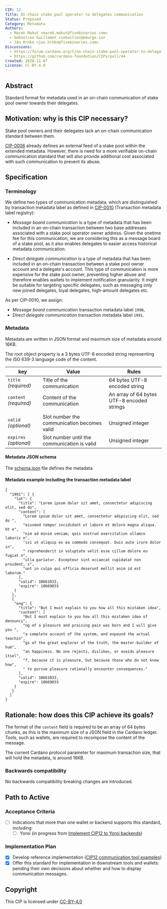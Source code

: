 ```yaml
---
CIP: 12
Title: On-chain stake pool operator to delegates communication
Status: Proposed
Category: Metadata
Authors:
  - Marek Mahut <marek.mahut@fivebinaries.com>
  - Sebastien Guillemot <sebastien@emurgo.io>
  - Ján Hrnko <jan.hrnko@fivebinaries.com>
Discussions:
  - https://forum.cardano.org/t/on-chain-stake-pool-operator-to-delegates-communication/42229
  - https://github.com/cardano-foundation/CIPs/pull/44
Created: 2020-11-07
License: CC-BY-4.0
---
```


## Abstract

Standard format for metadata used in an on-chain communication of stake pool owner towards their delegates.

## Motivation: why is this CIP necessary?

Stake pool owners and their delegates lack an on-chain communication standard between them.

[CIP-0006](https://github.com/cardano-foundation/CIPs/blob/master/CIP-0006/README.md) already defines an external feed of a stake pool within the extended metadata. However, there is need for a more verifiable on-chain communication standard that will also provide additional cost associated with such communication to prevent its abuse.

## Specification

### Terminology

We define two types of communication metadata, which are distinguished by transaction metadata label as defined in [CIP-0010](https://github.com/cardano-foundation/CIPs/blob/master/CIP-0010/README.md) (Transaction metadata label registry):

 * *Message board communication* is a type of metadata that has been included in an on-chain transaction between two base addresses associated with a stake pool operator owner address. Given the onetime fee for this communication, we are considering this as a message board of a stake pool, as it also enables delegates to easier access historical metadata communication.

 * *Direct delegate communication* is a type of metadata that has been included in an on-chain transaction between a stake pool owner account and a delegate's account. This type of communication is more expensive for the stake pool owner, preventing higher abuse and therefore enables wallets to implement notification granularity. It might be suitable for targeting specific delegates, such as messaging only new joined delegates, loyal delegates, high-amount delegates etc.

As per CIP-0010, we assign:

* *Message board communication* transaction metadata label `1990`,
* *Direct delegate communication* transaction metadata label `1991`.

### Metadata

Metadata are written in JSON format and maximum size of metadata around 16KB.

The root object property is a 3 bytes UTF-8 encoded string representing the ISO 639-3
language code of the content.

| key                    | Value                                        | Rules                                      |
| ---------------------- | -------------------------------------------- | ------------------------------------------ |
| `title` *(required)*   | Title of the communication                   | 64 bytes UTF-8 encoded string              |
| `content` *(required)* | Content of the communication                 | An array of 64 bytes UTF-8 encoded strings |
|                        |                                              |
| `valid` *(optional)*   | Slot number the communication becomes valid  | Unsigned integer                           |
| `expires` *(optional)* | Slot number until the communication is valid | Unsigned integer                           |

#### Metadata JSON schema

The [schema.json](./schema.json) file defines the metadata.

#### Metadata example including the transaction metadata label

```
{
  "1991": [ {
    "lat": {
      "title": "Lorem ipsum dolor sit amet, consectetur adipiscing elit, sed do",
      "content": [
        "Lorem ipsum dolor sit amet, consectetur adipiscing elit, sed do ",
        "eiusmod tempor incididunt ut labore et dolore magna aliqua. Ut e",
        "nim ad minim veniam, quis nostrud exercitation ullamco laboris n",
        "isi ut aliquip ex ea commodo consequat. Duis aute irure dolor in",
        " reprehenderit in voluptate velit esse cillum dolore eu fugiat n",
        "ulla pariatur. Excepteur sint occaecat cupidatat non proident, s",
        "unt in culpa qui officia deserunt mollit anim id est laborum."
      ],
      "valid": 10661033,
      "expire": 10669033
    }
   },
   {
    "eng": {
      "title": "But I must explain to you how all this mistaken idea",
      "content": [
        "But I must explain to you how all this mistaken idea of denounci",
        "ng of a pleasure and praising pain was born and I will give you ",
        "a complete account of the system, and expound the actual teachin",
        "gs of the great explorer of the truth, the master-builder of hum",
        "an happiness. No one rejects, dislikes, or avoids pleasure itsel",
        "f, because it is pleasure, but because those who do not know how",
        " to pursue pleasure rationally encounter consequences."
      ],
      "valid": 10661033,
      "expire": 10669033
    }
   }
  ]
}
```

## Rationale: how does this CIP achieve its goals?

The format of the `content` field is required to be an array of 64 bytes chunks, as this is the maximum size of a JSON field in the Cardano ledger. Tools, such as wallets, are required to recompose the content of the message.

The current Cardano protocol parameter for maximum transaction size, that will hold the metadata, is around 16KB.

### Backwards compatibility

No backwards compatibility breaking changes are introduced.

## Path to Active

### Acceptance Criteria

 * [ ] Indications that more than one wallet or backend supports this standard, including:
   * [ ] Yoroi (in progress from [Implement CIP12 to Yoroi backends](https://www.lidonation.com/en/proposals/implement-cip12-to-yoroi-backends))

### Implementation Plan

 * [x] Develop reference implementation ([CIP12 communication tool examples](https://github.com/fivebinaries/cip-metadata-communication-example))
 * [x] Offer this standard for implementation in downstream tools and wallets: pending their own decisions about whether and how to display communication messages.

## Copyright

This CIP is licensed under [CC-BY-4.0](https://creativecommons.org/licenses/by/4.0/legalcode)
